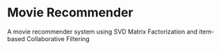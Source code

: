 # Movie Recommender
A movie recommender system using SVD Matrix Factorization and item-based Collaborative Filtering
